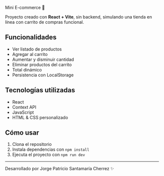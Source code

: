 Mini E-commerce 🛒

Proyecto creado con **React + Vite**, sin backend, simulando una tienda en línea con carrito de compras funcional.

## Funcionalidades

- Ver listado de productos
- Agregar al carrito
- Aumentar y disminuir cantidad
- Eliminar productos del carrito
- Total dinámico
- Persistencia con LocalStorage

## Tecnologías utilizadas

- React
- Context API
- JavaScript
- HTML & CSS personalizado

## Cómo usar

1. Clona el repositorio
2. Instala dependencias con `npm install`
3. Ejecuta el proyecto con `npm run dev`

---

Desarrollado por Jorge Patricio Santamaría Cherrez ✨
